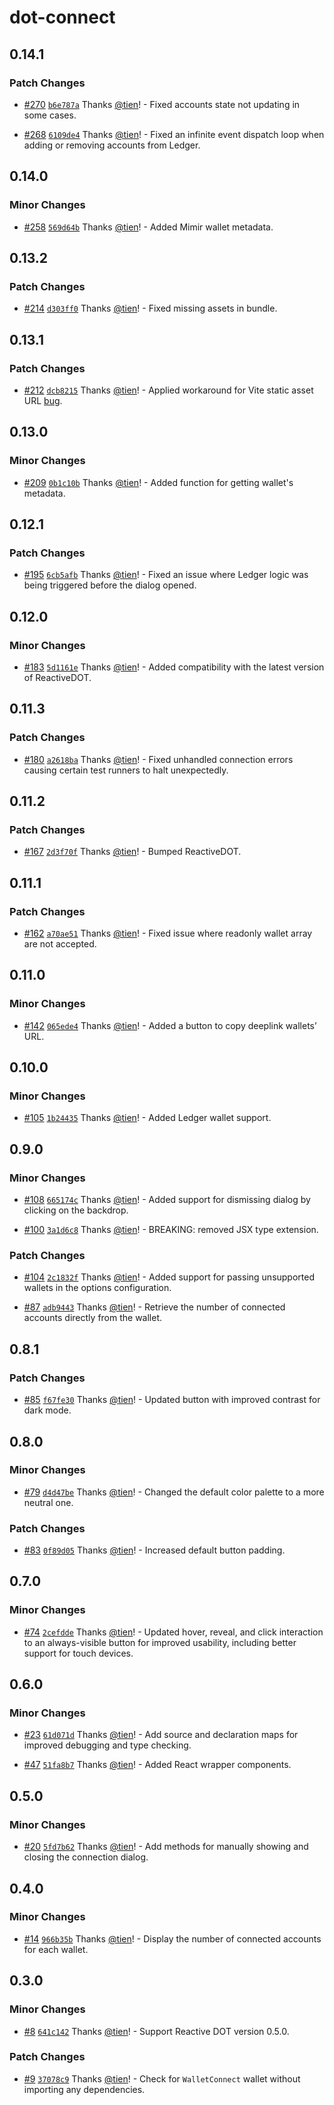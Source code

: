 # dot-connect

## 0.14.1

### Patch Changes

- [#270](https://github.com/tien/dot-connect/pull/270) [`b6e787a`](https://github.com/tien/dot-connect/commit/b6e787a4c5d662c68a223c14c565245a411fe2dd) Thanks [@tien](https://github.com/tien)! - Fixed accounts state not updating in some cases.

- [#268](https://github.com/tien/dot-connect/pull/268) [`6109de4`](https://github.com/tien/dot-connect/commit/6109de48bdc29b33c3d1bd52c0373b17d8c86d3a) Thanks [@tien](https://github.com/tien)! - Fixed an infinite event dispatch loop when adding or removing accounts from Ledger.

## 0.14.0

### Minor Changes

- [#258](https://github.com/tien/dot-connect/pull/258) [`569d64b`](https://github.com/tien/dot-connect/commit/569d64bac8a7b44033a86ec9e0786d24f6518a86) Thanks [@tien](https://github.com/tien)! - Added Mimir wallet metadata.

## 0.13.2

### Patch Changes

- [#214](https://github.com/tien/dot-connect/pull/214) [`d303ff0`](https://github.com/tien/dot-connect/commit/d303ff0ac07b385eb27beeac08c739f1cfbcbb6d) Thanks [@tien](https://github.com/tien)! - Fixed missing assets in bundle.

## 0.13.1

### Patch Changes

- [#212](https://github.com/tien/dot-connect/pull/212) [`dcb8215`](https://github.com/tien/dot-connect/commit/dcb8215d1570284192f1f8386224079719727d32) Thanks [@tien](https://github.com/tien)! - Applied workaround for Vite static asset URL [bug](https://github.com/vitejs/vite/issues/8427).

## 0.13.0

### Minor Changes

- [#209](https://github.com/tien/dot-connect/pull/209) [`0b1c10b`](https://github.com/tien/dot-connect/commit/0b1c10bf4cbe03ae21951a7fb8bd739bdd7e0836) Thanks [@tien](https://github.com/tien)! - Added function for getting wallet's metadata.

## 0.12.1

### Patch Changes

- [#195](https://github.com/tien/dot-connect/pull/195) [`6cb5afb`](https://github.com/tien/dot-connect/commit/6cb5afb83ebadeb6e6552937d21091d3c1e05015) Thanks [@tien](https://github.com/tien)! - Fixed an issue where Ledger logic was being triggered before the dialog opened.

## 0.12.0

### Minor Changes

- [#183](https://github.com/tien/dot-connect/pull/183) [`5d1161e`](https://github.com/tien/dot-connect/commit/5d1161e87a890a89d49032ebe05ea214ce87fe1a) Thanks [@tien](https://github.com/tien)! - Added compatibility with the latest version of ReactiveDOT.

## 0.11.3

### Patch Changes

- [#180](https://github.com/tien/dot-connect/pull/180) [`a2618ba`](https://github.com/tien/dot-connect/commit/a2618ba91fc8810743599c3381c9f4d434c2f8d0) Thanks [@tien](https://github.com/tien)! - Fixed unhandled connection errors causing certain test runners to halt unexpectedly.

## 0.11.2

### Patch Changes

- [#167](https://github.com/tien/dot-connect/pull/167) [`2d3f70f`](https://github.com/tien/dot-connect/commit/2d3f70fb81e6b35d3da1eb4c08d9df862e70aa01) Thanks [@tien](https://github.com/tien)! - Bumped ReactiveDOT.

## 0.11.1

### Patch Changes

- [#162](https://github.com/tien/dot-connect/pull/162) [`a70ae51`](https://github.com/tien/dot-connect/commit/a70ae51158c01989694b21c60990aa16bf18bcee) Thanks [@tien](https://github.com/tien)! - Fixed issue where readonly wallet array are not accepted.

## 0.11.0

### Minor Changes

- [#142](https://github.com/tien/dot-connect/pull/142) [`065ede4`](https://github.com/tien/dot-connect/commit/065ede45acd36f510a3fde751d63991ee8a26715) Thanks [@tien](https://github.com/tien)! - Added a button to copy deeplink wallets’ URL.

## 0.10.0

### Minor Changes

- [#105](https://github.com/tien/dot-connect/pull/105) [`1b24435`](https://github.com/tien/dot-connect/commit/1b24435fb516c0412b0e45b2ea8a54e00891b842) Thanks [@tien](https://github.com/tien)! - Added Ledger wallet support.

## 0.9.0

### Minor Changes

- [#108](https://github.com/tien/dot-connect/pull/108) [`665174c`](https://github.com/tien/dot-connect/commit/665174c276217e0187bba82cf60491b9e276edec) Thanks [@tien](https://github.com/tien)! - Added support for dismissing dialog by clicking on the backdrop.

- [#100](https://github.com/tien/dot-connect/pull/100) [`3a1d6c8`](https://github.com/tien/dot-connect/commit/3a1d6c804473ce99013acb384e8e0e035a777c7e) Thanks [@tien](https://github.com/tien)! - BREAKING: removed JSX type extension.

### Patch Changes

- [#104](https://github.com/tien/dot-connect/pull/104) [`2c1832f`](https://github.com/tien/dot-connect/commit/2c1832f20b489102e3fd5d6c88d9f1b96571d49c) Thanks [@tien](https://github.com/tien)! - Added support for passing unsupported wallets in the options configuration.

- [#87](https://github.com/tien/dot-connect/pull/87) [`adb9443`](https://github.com/tien/dot-connect/commit/adb9443e13184f4ce4b00f5773a6105747228861) Thanks [@tien](https://github.com/tien)! - Retrieve the number of connected accounts directly from the wallet.

## 0.8.1

### Patch Changes

- [#85](https://github.com/tien/dot-connect/pull/85) [`f67fe30`](https://github.com/tien/dot-connect/commit/f67fe3084734d9e76b88b92e18ea43a909ca66f0) Thanks [@tien](https://github.com/tien)! - Updated button with improved contrast for dark mode.

## 0.8.0

### Minor Changes

- [#79](https://github.com/tien/dot-connect/pull/79) [`d4d47be`](https://github.com/tien/dot-connect/commit/d4d47be4cf23f920d810a0cea61ea802ca2a4adc) Thanks [@tien](https://github.com/tien)! - Changed the default color palette to a more neutral one.

### Patch Changes

- [#83](https://github.com/tien/dot-connect/pull/83) [`0f89d05`](https://github.com/tien/dot-connect/commit/0f89d05a1e75c5905d8bc2984d703a712879301d) Thanks [@tien](https://github.com/tien)! - Increased default button padding.

## 0.7.0

### Minor Changes

- [#74](https://github.com/tien/dot-connect/pull/74) [`2cefdde`](https://github.com/tien/dot-connect/commit/2cefddee904ec04f2b08adfd5d492a42f007e190) Thanks [@tien](https://github.com/tien)! - Updated hover, reveal, and click interaction to an always-visible button for improved usability, including better support for touch devices.

## 0.6.0

### Minor Changes

- [#23](https://github.com/tien/dot-connect/pull/23) [`61d071d`](https://github.com/tien/dot-connect/commit/61d071d20d9c8314b9683defacea53bb8696caa1) Thanks [@tien](https://github.com/tien)! - Add source and declaration maps for improved debugging and type checking.

- [#47](https://github.com/tien/dot-connect/pull/47) [`51fa8b7`](https://github.com/tien/dot-connect/commit/51fa8b7e62cd3f48e47db13d6e992758cb2f67e0) Thanks [@tien](https://github.com/tien)! - Added React wrapper components.

## 0.5.0

### Minor Changes

- [#20](https://github.com/tien/dot-connect/pull/20) [`5fd7b62`](https://github.com/tien/dot-connect/commit/5fd7b6215b26616c16705a798dd592b3eaf92022) Thanks [@tien](https://github.com/tien)! - Add methods for manually showing and closing the connection dialog.

## 0.4.0

### Minor Changes

- [#14](https://github.com/tien/dot-connect/pull/14) [`966b35b`](https://github.com/tien/dot-connect/commit/966b35ba675e1fe39a491a22033cc758e4f999be) Thanks [@tien](https://github.com/tien)! - Display the number of connected accounts for each wallet.

## 0.3.0

### Minor Changes

- [#8](https://github.com/tien/dot-connect/pull/8) [`641c142`](https://github.com/tien/dot-connect/commit/641c1426b786bc59827d4cd48536059c493cf7a9) Thanks [@tien](https://github.com/tien)! - Support Reactive DOT version 0.5.0.

### Patch Changes

- [#9](https://github.com/tien/dot-connect/pull/9) [`37078c9`](https://github.com/tien/dot-connect/commit/37078c9e3ff563c6eb41e2c2263ea2da030e4eac) Thanks [@tien](https://github.com/tien)! - Check for `WalletConnect` wallet without importing any dependencies.
